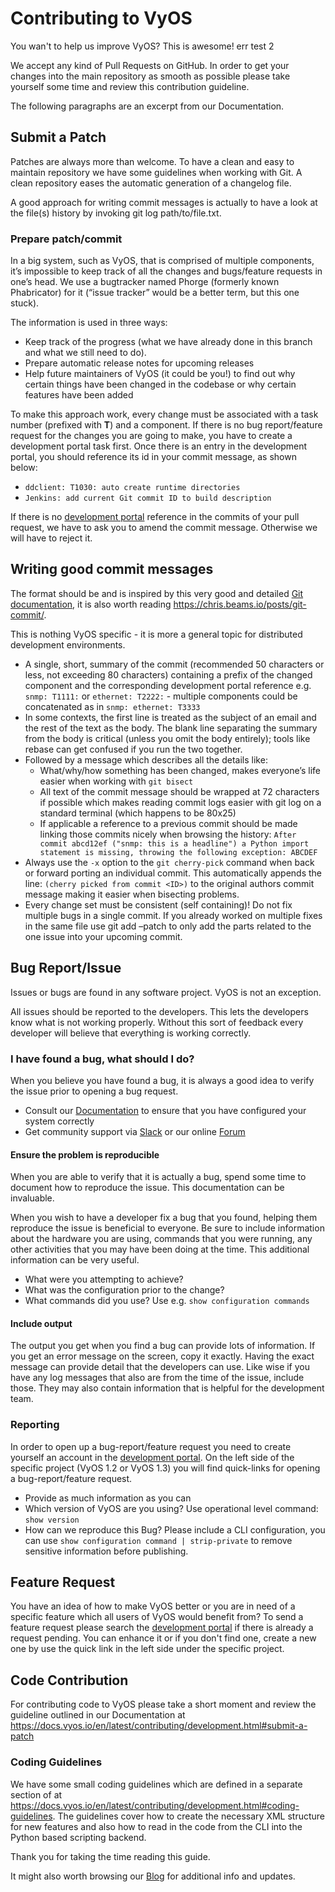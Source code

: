 # Contributing to VyOS

You wan't to help us improve VyOS? This is awesome!
err test 2

We accept any kind of Pull Requests on GitHub. In order to get your changes into
the main repository as smooth as possible please take yourself some time and
review this contribution guideline.

The following paragraphs are an excerpt from our Documentation.

## Submit a Patch

Patches are always more than welcome. To have a clean and easy to maintain
repository we have some guidelines when working with Git. A clean repository
eases the automatic generation of a changelog file.

A good approach for writing commit messages is actually to have a look at the
file(s) history by invoking git log path/to/file.txt.

### Prepare patch/commit


In a big system, such as VyOS, that is comprised of multiple components, it’s
impossible to keep track of all the changes and bugs/feature requests in one’s
head. We use a bugtracker named Phorge (formerly known Phabricator) for it (“issue tracker” would
be a better term, but this one stuck).

The information is used in three ways:

* Keep track of the progress (what we have already done in this branch and
  what  we still need to do).
* Prepare automatic release notes for upcoming releases
* Help future maintainers of VyOS (it could be you!) to find out why certain
  things have been changed in the codebase or why certain features have been
  added

To make this approach work, every change must be associated with a task number
(prefixed with **T**) and a component. If there is no bug report/feature
request for the changes you are going to make, you have to create a development portal
task first. Once there is an entry in the development portal, you should reference its id
in your commit message, as shown below:

* `ddclient: T1030: auto create runtime directories`
* `Jenkins: add current Git commit ID to build description`

If there is no [development portal](https://vyos.dev) reference in the
commits of your pull request, we have to ask you to amend the commit message.
Otherwise we will have to reject it.

## Writing good commit messages

The format should be and is inspired by this very good and detailed
[Git documentation](https://git-scm.com/book/ch5-2.html), it is also worth
reading https://chris.beams.io/posts/git-commit/.

This is nothing VyOS specific - it is more a general topic for distributed
development environments.

* A single, short, summary of the commit (recommended 50 characters or less,
  not exceeding 80 characters) containing a prefix of the changed component
  and the corresponding development portal reference e.g. `snmp: T1111:` or
  `ethernet: T2222:` - multiple components could be concatenated as in `snmp:
  ethernet: T3333`
* In some contexts, the first line is treated as the subject of an email and
  the rest of the text as the body. The blank line separating the summary from
  the body is critical (unless you omit the body entirely); tools like rebase
  can get confused if you run the two together.
* Followed by a message which describes all the details like:
  * What/why/how something has been changed, makes everyone’s life easier when
    working with `git bisect`
  * All text of the commit message should be wrapped at 72 characters if
    possible which makes reading commit logs easier with git log on a standard
	terminal (which happens to be 80x25)
  * If applicable a reference to a previous commit should be made linking those
    commits nicely when browsing the history: `After commit abcd12ef ("snmp:
	this is a headline") a Python import statement is missing, throwing the
	following exception: ABCDEF`
* Always use the `-x` option to the `git cherry-pick` command when back or
  forward porting an individual commit. This automatically appends the line:
  `(cherry picked from commit <ID>)` to the original authors commit message
  making it easier when bisecting problems.
* Every change set must be consistent (self containing)! Do not fix multiple
  bugs in a single commit. If you already worked on multiple fixes in the same
  file use git add –patch to only add the parts related to the one issue into
  your upcoming commit.

## Bug Report/Issue
Issues or bugs are found in any software project. VyOS is not an exception.

All issues should be reported to the developers. This lets the developers know
what is not working properly. Without this sort of feedback every developer
will believe that everything is working correctly.

### I have found a bug, what should I do?

When you believe you have found a bug, it is always a good idea to verify the
issue prior to opening a bug request.

* Consult our [Documentation](https://docs.vyos.io) to ensure that you have
  configured your system correctly
* Get community support via [Slack](https://slack.vyos.io) or our online
  [Forum](https://forum.vyos.io)

#### Ensure the problem is reproducible

When you are able to verify that it is actually a bug, spend some time to
document how to reproduce the issue. This documentation can be invaluable.

When you wish to have a developer fix a bug that you found, helping them
reproduce the issue is beneficial to everyone. Be sure to include information
about the hardware you are using, commands that you were running, any other
activities that you may have been doing at the time. This additional
information can be very useful.

* What were you attempting to achieve?
* What was the configuration prior to the change?
* What commands did you use? Use e.g. ``show configuration commands``

#### Include output

The output you get when you find a bug can provide lots of information. If you
get an error message on the screen, copy it exactly. Having the exact message
can provide detail that the developers can use. Like wise if you have any log
messages that also are from the time of the issue, include those. They may
also contain information that is helpful for the development team.

### Reporting

In order to open up a bug-report/feature request you need to create yourself
an account in the [development portal](https://vyos.dev). On the left
side of the specific project (VyOS 1.2 or VyOS 1.3) you will find quick-links
for opening a bug-report/feature request.

* Provide as much information as you can
* Which version of VyOS are you using? Use operational level command:
  ``show version``
* How can we reproduce this Bug? Please include a CLI configuration, you can
  use ``show configuration command | strip-private`` to remove sensitive
  information before publishing.

## Feature Request

You have an idea of how to make VyOS better or you are in need of a specific
feature which all users of VyOS would benefit from? To send a feature request
please search the [development portal](https://vyos.dev) if there is already a
request pending. You can enhance it or if you don't find one, create a new one
by use the quick link in the left side under the specific project.

## Code Contribution

For contributing code to VyOS please take a short moment and review the guideline
outlined in our Documentation at
https://docs.vyos.io/en/latest/contributing/development.html#submit-a-patch

### Coding Guidelines

We have some small coding guidelines which are defined in a separate section of
at https://docs.vyos.io/en/latest/contributing/development.html#coding-guidelines.
The guidelines cover how to create the necessary XML structure for new features
and also how to read in the code from the CLI into the Python based scripting
backend.

Thank you for taking the time reading this guide.

It might also worth browsing our [Blog](https://blog.vyos.io) for additional
info and updates.
